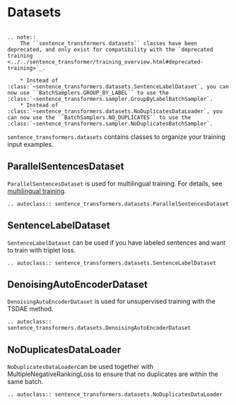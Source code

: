 # Datasets

```{eval-rst}

.. note::
    The ``sentence_transformers.datasets`` classes have been deprecated, and only exist for compatibility with the `deprecated training <../../sentence_transformer/training_overview.html#deprecated-training>`_.

    * Instead of :class:`~sentence_transformers.datasets.SentenceLabelDataset`, you can now use ``BatchSamplers.GROUP_BY_LABEL`` to use the :class:`~sentence_transformers.sampler.GroupByLabelBatchSampler`.
    * Instead of :class:`~sentence_transformers.datasets.NoDuplicatesDataLoader`, you can now use the ``BatchSamplers.NO_DUPLICATES`` to use the :class:`~sentence_transformers.sampler.NoDuplicatesBatchSampler`.
```

`sentence_transformers.datasets` contains classes to organize your training input examples.



## ParallelSentencesDataset
`ParallelSentencesDataset` is used for multilingual training. For details, see [multilingual training](../../../examples/sentence_transformer/training/multilingual/README.md).
```{eval-rst}
.. autoclass:: sentence_transformers.datasets.ParallelSentencesDataset
```


## SentenceLabelDataset
`SentenceLabelDataset` can be used if you have labeled sentences and want to train with triplet loss.
```{eval-rst}
.. autoclass:: sentence_transformers.datasets.SentenceLabelDataset
```

## DenoisingAutoEncoderDataset
`DenoisingAutoEncoderDataset` is used for unsupervised training with the TSDAE method.
```{eval-rst}
.. autoclass:: sentence_transformers.datasets.DenoisingAutoEncoderDataset
```

## NoDuplicatesDataLoader
`NoDuplicatesDataLoader`can be used together with MultipleNegativeRankingLoss to ensure that no duplicates are within the same batch.
```{eval-rst}
.. autoclass:: sentence_transformers.datasets.NoDuplicatesDataLoader
```


